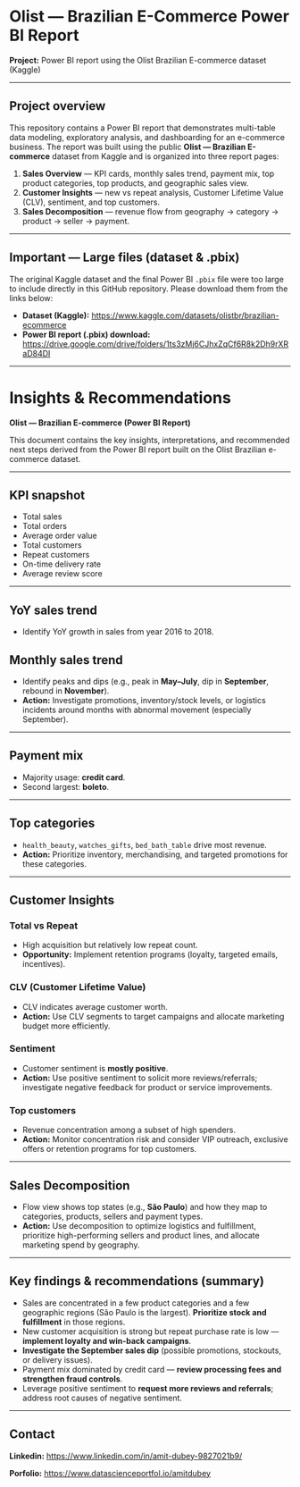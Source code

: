 # Olist — Brazilian E-Commerce Power BI Report

**Project:** Power BI report using the Olist Brazilian E-commerce dataset (Kaggle)

---

## Project overview
This repository contains a Power BI report that demonstrates multi-table data modeling, exploratory analysis, and dashboarding for an e-commerce business. The report was built using the public **Olist — Brazilian E-commerce** dataset from Kaggle and is organized into three report pages:

1. **Sales Overview** — KPI cards, monthly sales trend, payment mix, top product categories, top products, and geographic sales view.  
2. **Customer Insights** — new vs repeat analysis, Customer Lifetime Value (CLV), sentiment, and top customers.  
3. **Sales Decomposition** — revenue flow from geography → category → product → seller → payment.

---

## Important — Large files (dataset & .pbix)
The original Kaggle dataset and the final Power BI `.pbix` file were too large to include directly in this GitHub repository. Please download them from the links below:

- **Dataset (Kaggle):** https://www.kaggle.com/datasets/olistbr/brazilian-ecommerce  
- **Power BI report (.pbix) download:** https://drive.google.com/drive/folders/1ts3zMj6CJhxZqCf6R8k2Dh9rXRaD84DI

---

# Insights & Recommendations  
**Olist — Brazilian E-commerce (Power BI Report)**

This document contains the key insights, interpretations, and recommended next steps derived from the Power BI report built on the Olist Brazilian e-commerce dataset.

---

## KPI snapshot
- Total sales  
- Total orders  
- Average order value  
- Total customers  
- Repeat customers  
- On-time delivery rate  
- Average review score

---

## YoY sales trend
- Identify YoY growth in sales from year 2016 to 2018.

## Monthly sales trend
- Identify peaks and dips (e.g., peak in **May–July**, dip in **September**, rebound in **November**).  
- **Action:** Investigate promotions, inventory/stock levels, or logistics incidents around months with abnormal movement (especially September).

---

## Payment mix
- Majority usage: **credit card**.  
- Second largest: **boleto**.
  
---

## Top categories
- `health_beauty`, `watches_gifts`, `bed_bath_table` drive most revenue.  
- **Action:** Prioritize inventory, merchandising, and targeted promotions for these categories.

---

## Customer Insights

### Total vs Repeat
- High acquisition but relatively low repeat count.  
- **Opportunity:** Implement retention programs (loyalty, targeted emails, incentives).

### CLV (Customer Lifetime Value)
- CLV indicates average customer worth.  
- **Action:** Use CLV segments to target campaigns and allocate marketing budget more efficiently.

### Sentiment
- Customer sentiment is **mostly positive**.  
- **Action:** Use positive sentiment to solicit more reviews/referrals; investigate negative feedback for product or service improvements.

### Top customers
- Revenue concentration among a subset of high spenders.  
- **Action:** Monitor concentration risk and consider VIP outreach, exclusive offers or retention programs for top customers.

---

## Sales Decomposition
- Flow view shows top states (e.g., **São Paulo**) and how they map to categories, products, sellers and payment types.  
- **Action:** Use decomposition to optimize logistics and fulfillment, prioritize high-performing sellers and product lines, and allocate marketing spend by geography.

---

## Key findings & recommendations (summary)
- Sales are concentrated in a few product categories and a few geographic regions (São Paulo is the largest). **Prioritize stock and fulfillment** in those regions.  
- New customer acquisition is strong but repeat purchase rate is low — **implement loyalty and win-back campaigns**.  
- **Investigate the September sales dip** (possible promotions, stockouts, or delivery issues).  
- Payment mix dominated by credit card — **review processing fees and strengthen fraud controls**.  
- Leverage positive sentiment to **request more reviews and referrals**; address root causes of negative sentiment.

---

## Contact
**Linkedin:**  https://www.linkedin.com/in/amit-dubey-9827021b9/

**Porfolio:** https://www.datascienceportfol.io/amitdubey
